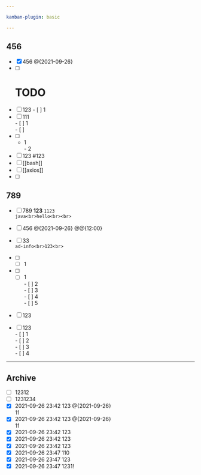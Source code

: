 ```yaml
---

kanban-plugin: basic

---
```


## 456

- [x] 456 @{2021-09-26}
- [ ] # TODO
- [ ] 123 - [ ] 1
- [ ] 111<br>- [ ] 1<br>- [ ]
- [ ] - 1<br>- 2
- [ ] 123 #123
- [ ] [[bash]]
- [ ] [[axios]]
- [ ] 


## 789

- [ ] 789  **123**  `1123`  <br>```java<br>hello<br><br>```
- [ ] 456 @{2021-09-26} @@{12:00}
- [ ] 33<br>```ad-info<br>123<br>```
- [ ] - [ ] 1
- [ ] - [ ] 1<br>- [ ] 2<br>- [ ] 3<br>- [ ] 4<br>- [ ] 5
- [ ] 123
- [ ] 123<br>- [ ] 1<br>- [ ] 2<br>- [ ] 3<br>- [ ] 4




***

## Archive

- [ ] 12312
- [ ] 1231234
- [x] 2021-09-26 23:42 123 @{2021-09-26}<br>11
- [x] 2021-09-26 23:42 123 @{2021-09-26}<br>11
- [x] 2021-09-26 23:42 123
- [x] 2021-09-26 23:42 123
- [x] 2021-09-26 23:42 123
- [x] 2021-09-26 23:47 110
- [x] 2021-09-26 23:47 123
- [x] 2021-09-26 23:47 1231!